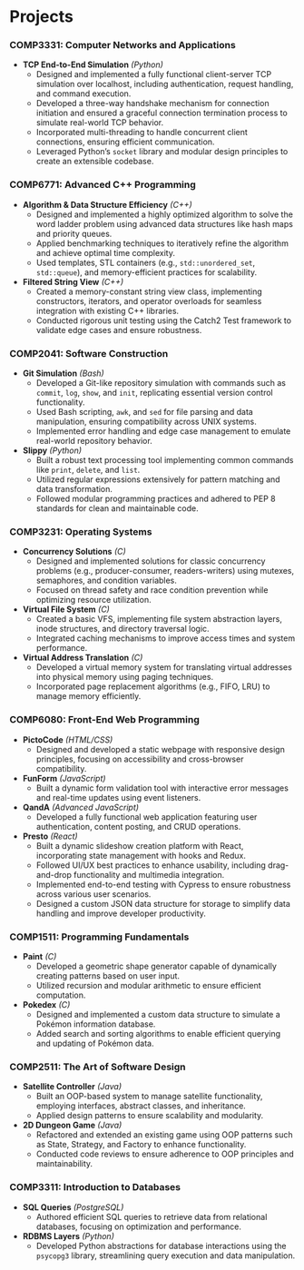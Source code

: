 # **Projects**

### **COMP3331: Computer Networks and Applications**
- **TCP End-to-End Simulation** *(Python)*  
  - Designed and implemented a fully functional client-server TCP simulation over localhost, including authentication, request handling, and command execution.  
  - Developed a three-way handshake mechanism for connection initiation and ensured a graceful connection termination process to simulate real-world TCP behavior.  
  - Incorporated multi-threading to handle concurrent client connections, ensuring efficient communication.  
  - Leveraged Python’s `socket` library and modular design principles to create an extensible codebase.

### **COMP6771: Advanced C++ Programming**
- **Algorithm & Data Structure Efficiency** *(C++)*  
  - Designed and implemented a highly optimized algorithm to solve the word ladder problem using advanced data structures like hash maps and priority queues.  
  - Applied benchmarking techniques to iteratively refine the algorithm and achieve optimal time complexity.  
  - Used templates, STL containers (e.g., `std::unordered_set`, `std::queue`), and memory-efficient practices for scalability.  
- **Filtered String View** *(C++)*  
  - Created a memory-constant string view class, implementing constructors, iterators, and operator overloads for seamless integration with existing C++ libraries.  
  - Conducted rigorous unit testing using the Catch2 Test framework to validate edge cases and ensure robustness.   

### **COMP2041: Software Construction**
- **Git Simulation** *(Bash)*  
  - Developed a Git-like repository simulation with commands such as `commit`, `log`, `show`, and `init`, replicating essential version control functionality.  
  - Used Bash scripting, `awk`, and `sed` for file parsing and data manipulation, ensuring compatibility across UNIX systems.  
  - Implemented error handling and edge case management to emulate real-world repository behavior.  
- **Slippy** *(Python)*  
  - Built a robust text processing tool implementing common commands like `print`, `delete`, and `list`.  
  - Utilized regular expressions extensively for pattern matching and data transformation.  
  - Followed modular programming practices and adhered to PEP 8 standards for clean and maintainable code.

### **COMP3231: Operating Systems**
- **Concurrency Solutions** *(C)*  
  - Designed and implemented solutions for classic concurrency problems (e.g., producer-consumer, readers-writers) using mutexes, semaphores, and condition variables.  
  - Focused on thread safety and race condition prevention while optimizing resource utilization.  
- **Virtual File System** *(C)*  
  - Created a basic VFS, implementing file system abstraction layers, inode structures, and directory traversal logic.  
  - Integrated caching mechanisms to improve access times and system performance.  
- **Virtual Address Translation** *(C)*  
  - Developed a virtual memory system for translating virtual addresses into physical memory using paging techniques.  
  - Incorporated page replacement algorithms (e.g., FIFO, LRU) to manage memory efficiently.  


### **COMP6080: Front-End Web Programming**
- **PictoCode** *(HTML/CSS)*  
  - Designed and developed a static webpage with responsive design principles, focusing on accessibility and cross-browser compatibility.  
- **FunForm** *(JavaScript)*  
  - Built a dynamic form validation tool with interactive error messages and real-time updates using event listeners.  
- **QandA** *(Advanced JavaScript)*  
  - Developed a fully functional web application featuring user authentication, content posting, and CRUD operations.  
- **Presto** *(React)*  
  - Built a dynamic slideshow creation platform with React, incorporating state management with hooks and Redux.  
  - Followed UI/UX best practices to enhance usability, including drag-and-drop functionality and multimedia integration.  
  - Implemented end-to-end testing with Cypress to ensure robustness across various user scenarios.
  - Designed a custom JSON data structure for storage to simplify data handling and improve developer productivity.


### **COMP1511: Programming Fundamentals**
- **Paint** *(C)*  
  - Developed a geometric shape generator capable of dynamically creating patterns based on user input.  
  - Utilized recursion and modular arithmetic to ensure efficient computation.  
- **Pokedex** *(C)*  
  - Designed and implemented a custom data structure to simulate a Pokémon information database.  
  - Added search and sorting algorithms to enable efficient querying and updating of Pokémon data.


### **COMP2511: The Art of Software Design**
- **Satellite Controller** *(Java)*  
  - Built an OOP-based system to manage satellite functionality, employing interfaces, abstract classes, and inheritance.  
  - Applied design patterns to ensure scalability and modularity.  
- **2D Dungeon Game** *(Java)*  
  - Refactored and extended an existing game using OOP patterns such as State, Strategy, and Factory to enhance functionality.  
  - Conducted code reviews to ensure adherence to OOP principles and maintainability.

### **COMP3311: Introduction to Databases**
- **SQL Queries** *(PostgreSQL)*  
  - Authored efficient SQL queries to retrieve data from relational databases, focusing on optimization and performance.  
- **RDBMS Layers** *(Python)*  
  - Developed Python abstractions for database interactions using the `psycopg3` library, streamlining query execution and data manipulation.
